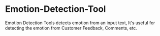 # Emotion-Detection-Tool
Emotion Detection Tools detects emotion from an input text, It's useful for detecting the emotion from Customer Feedback, Comments, etc.
